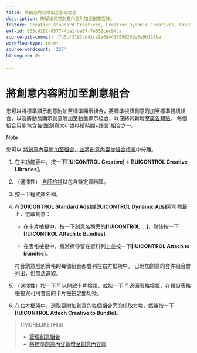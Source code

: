 ```yaml
---
title: 將創意內容附加至創意組合
description: 瞭解如何將創意內容附加至創意套裝。
feature: Creative Standard Creatives, Creative Dynamic Creatives, Creative Bundles
exl-id: 833c4102-8577-4ba1-be07-7e032cec94ca
source-git-commit: f7d5bf3193cb41ca2a0d4415998209e5a9b724ba
workflow-type: tm+mt
source-wordcount: '227'
ht-degree: 0%

---
```


# 將創意內容附加至創意組合

<!-- Edit all, including the metadata and title, plus the links within TOC and bundle-manage.md, once this feature is available.  -->

您可以將標準顯示創意附加至標準顯示組合，將標準視訊創意附加至標準視訊組合，以及將動態顯示創意附加至動態顯示組合，以便將其新增至[廣告體驗](/help/creative/experiences/experience-about.md)。 每個組合只能包含每個\[創意大小或持續時間+語言\]組合之一。

<!--
You can also detach a creative from a bundle to remove the association between the two, so that the creative is no longer used for experiences that target the bundle. Detaching a creative from the bundle doesn't delete the creative from the Creatives tab in your creative library.
-->

>[!NOTE]
>
>您可以<!-- also --> [將創意內容附加至組合，並將創意內容從組合檢視](/help/creative/creative-libraries/bundle-manage.md)中分離。

<!-- Hide header until second procedure is available (if we add that):

## Attach creatives to creative bundles

-->

1. 在主功能表中，按一下&#x200B;**[!UICONTROL Creative]** > **[!UICONTROL Creative Libraries]**。

1. （選擇性） [自訂檢視](/help/creative/introduction/customize-data-views.md)以包含特定資料庫。

1. 按一下程式庫名稱。

1. 在&#x200B;**[!UICONTROL Standard Ads]**&#x200B;或&#x200B;**[!UICONTROL Dynamic Ads]**&#x200B;索引標籤上，選取創意：

   * 在卡片檢視中，按一下創意名稱旁的&#x200B;**[!UICONTROL ...]**，然後按一下&#x200B;**[!UICONTROL Attach to Bundles]**。

   * 在表格檢視中，將游標停留在資料列上並按一下&#x200B;**[!UICONTROL Attach to Bundles]**。

   符合創意型別資格的每個組合都會列在右方框架中。 已附加創意的套件組合會列出，但無法選取。

1. （選擇性）按一下![卡片檢視](/help/creative/assets/card-view-button.png "卡片檢視")以開啟卡片檢視，或按一下![表格/清單檢視](/help/creative/assets/table-view-button.png "表格檢視")返回表格檢視，在預設表格檢視與可用套裝的卡片檢視之間切換。

1. 在右方框架中，選取要附加創意的每個組合旁的核取方塊，然後按一下&#x200B;**[!UICONTROL Attach Creative to Bundle]**。

<!-- Verify and edit all of the following, including the command names and where they're available -- not in UI yet as of 1/17. I'm not sure what the UI will really look like.

## Detach creatives from a creative bundle

1. In the main menu, click **[!UICONTROL Creative]**3/4> **[!UICONTROL Creative Libraries]**.

1. (Optional) [Customize the view](/help/creative/introduction/customize-data-views.md) to include specific libraries.

1. Click the library name.

1. Click the **[!UICONTROL Standard Ads]** or **[!UICONTROL Dynamic Ads]** tab.

1. Select the creative:

   * In card view, click **[!UICONTROL ...]** next to the creative name, and then click **[!UICONTROL Attach/Detach from Bundle]**.
     
   * In table view, hold the cursor over the row and click **[!UICONTROL Attach/Detach from Bundle]**.

   Each bundle that's eligible for the creative type is listed in the right frame. For bundles to which the creative is already attached, the check box is selected. To detach the creative for a bundle, deselect the check box.

1. In the right frame, deselect the check box next to each bundle from which to remove the creative, and then click **[!UICONTROL Attach Creatives to Bundle]**.

-->

<!-- What this should be like, but I don't think this will be implemented:

1. Select the creative:

   * In card view, click **[!UICONTROL ...]** next to the creative name, and then click **[!UICONTROL Detach from Bundle]**.
     
   * In table view, hold the cursor over the row and click **[!UICONTROL Detach from Bundle]**.

   Each bundle that's eligible for the creative type is listed in the right frame. Bundles to which the creative is already attached are listed but not selectable.

1. In the right frame, select the check box next to each bundle from which to remove the creative, and then click **[!UICONTROL Detach Creatives from Bundle]**.

1. Select the creative:

   * In card view, click **[!UICONTROL ...]** next to the creative name, and then click **[!UICONTROL Detach from Bundle]**.
     
   * In table view, hold the cursor over the row and click **[!UICONTROL Detach from Bundle]**.

   Each bundle that's eligible for the creative type is listed in the right frame. Bundles to which the creative is already attached are listed but not selectable.

1. In the right frame, select the check box next to each bundle from which to remove the creative, and then click **[!UICONTROL Detach Creatives from Bundle]**.

-->

>[!MORELIKETHIS]
>
>* [管理創意組合](/help/creative/creative-libraries/bundle-manage.md)
>* [將標準創意內容新增至創意內容庫](creative-add-standard.md)
